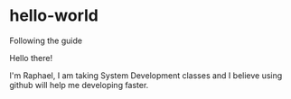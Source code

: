 # hello-world
Following the guide

Hello there!

I'm Raphael, I am taking System Development classes and I believe using github will help me developing faster.
